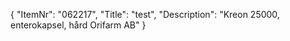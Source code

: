 {
  "ItemNr": "062217",
  "Title": "test",
  "Description": "Kreon 25000, enterokapsel, hård Orifarm AB"
}